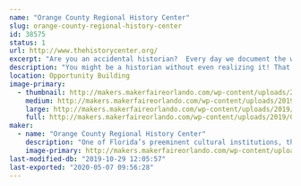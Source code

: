 ```yaml
---
name: "Orange County Regional History Center"
slug: orange-county-regional-history-center
id: 38575
status: 1
url: http://www.thehistorycenter.org/
excerpt: "Are you an accidental historian?  Every day we document the world around us in so many ways, preserving intimate depictions of our lives that future historians may use to understand our world. Learn about how we all preserve history without even realizing it and complete a fun make and take project inspired by our newest exhibit, The Accidental Historian!"
description: "You might be a historian without even realizing it! That’s certainly true of many bloggers, urban sketchers, photographers, and more. Learn about the History Center's newest limited run exhibit, The Accidental Historian, which explores how individuals who are absorbed in documenting the world of today accidentally become some of Central Florida’s finest historians for the future. Our booth will also feature a fun make and take activity inspired by our Accidental Historian exhibit!"
location: Opportunity Building
image-primary:
  - thumbnail: http://makers.makerfaireorlando.com/wp-content/uploads/2019/09/AccidentalHistorianwtitle-150x150.jpg
    medium: http://makers.makerfaireorlando.com/wp-content/uploads/2019/09/AccidentalHistorianwtitle-300x290.jpg
    large: http://makers.makerfaireorlando.com/wp-content/uploads/2019/09/AccidentalHistorianwtitle-1024x991.jpg
    full: http://makers.makerfaireorlando.com/wp-content/uploads/2019/09/AccidentalHistorianwtitle.jpg
maker:
  - name: "Orange County Regional History Center"
    description: "One of Florida’s preeminent cultural institutions, the Orange County Regional History Center advances its mission to honor the past, explore the present, and shape the future through permanent and traveling exhibits, wide-ranging programs, and limited-run exhibitions from other prestigious institutions. With deep roots in Orange County, the History Center opened in 2000 and is operated by Orange County and the nonprofit Historical Society of Central Florida, Inc."
    image-primary: http://makers.makerfaireorlando.com/wp-content/uploads/2019/09/OCRHC-Stacked-LogoDowntown-Orlando_CMYK.png
last-modified-db: "2019-10-29 12:05:57"
last-exported: "2020-05-07 09:56:28"
---
```

